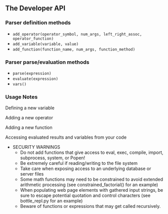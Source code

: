 ## The Developer API

### Parser definition methods

- `add_operator(operator_symbol, num_args, left_right_assoc, operator_function)`
- `add_variable(variable, value)`
- `add_function(function_name, num_args, function_method)`

### Parser parse/evaluation methods

- `parse(expression)`
- `evaluate(expression)`
- `vars()`

### Usage Notes

Defining a new variable

Adding a new operator 

Adding a new function

Accessing evaluated results and variables from your code

- SECURITY WARNINGS
  - Do not add functions that give access to eval, exec, compile, import, subprocess, system, or Popen!
  - Be extremely careful if reading/writing to the file system
  - Take care when exposing access to an underlying database or server files
  - Some math functions may need to be constrained to avoid extended arithmetic processing (see constrained_factorial() for an example)
  - When populating web page elements with gathered input strings, be sure to escape potential quotation and control characters (see bottle_repl.py for an example)
  - Beware of functions or expressions that may get called recursively.

